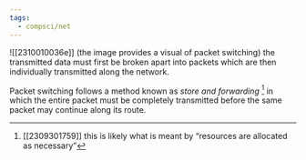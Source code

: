 ```yaml
---
tags:
  - compsci/net
---
```

![[2310010036e]] (the image provides a visual of packet switching) the transmitted data must first be broken apart into packets which are then individually transmitted along the network.

Packet switching follows a method known as *store and forwarding* [^1] in which the entire packet must be completely transmitted before the same packet may continue along its route.

[^1]: [[2309301759]] this is likely what is meant by “resources are allocated as necessary”